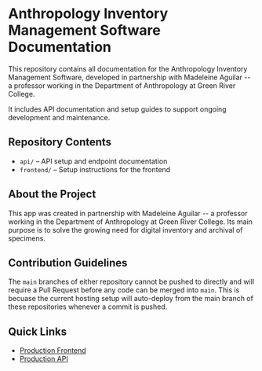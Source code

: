 # Anthropology Inventory Management Software Documentation

This repository contains all documentation for the Anthropology Inventory Management Software, developed in partnership with Madeleine Aguilar -- a professor working in the Department of Anthropology at Green River College.

It includes API documentation and setup guides to support ongoing development and maintenance.

## Repository Contents

- `api/` – API setup and endpoint documentation
- `frontend/` – Setup instructions for the frontend

## About the Project

This app was created in partnership with Madeleine Aguilar -- a professor working in the Department of Anthropology at Green River College. Its main purpose is to solve the growing need for digital inventory and archival of specimens.

## Contribution Guidelines

The `main` branches of either repository cannot be pushed to directly and will require a Pull Request before any code can be merged into `main`. This is becuase the current hosting setup will auto-deploy from the main branch of these repositories whenever a commit is pushed.

## Quick Links
- [Production Frontend](https://inventory-delta-five.vercel.app/)
- [Production API](https://api-849y.onrender.com)
